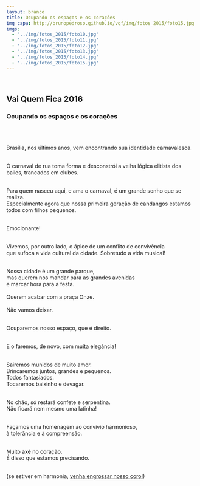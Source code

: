 ```yaml
---
layout: branco
title: Ocupando os espaços e os corações
img_capa: http://brunopedroso.github.io/vqf/img/fotos_2015/foto15.jpg
imgs:
  - '../img/fotos_2015/foto10.jpg'
  - '../img/fotos_2015/foto11.jpg'
  - '../img/fotos_2015/foto12.jpg'
  - '../img/fotos_2015/foto13.jpg'
  - '../img/fotos_2015/foto14.jpg'
  - '../img/fotos_2015/foto15.jpg'
---
```


<br/>

## Vai Quem Fica 2016

### Ocupando os espaços e os corações

<br/><br/>

<div class="caixa">

  Brasília, nos últimos anos, vem encontrando sua identidade carnavalesca. <br/><br/>
  
  O carnaval de rua toma forma e desconstrói a velha lógica elitista dos bailes, trancados em clubes.<br/><br/>
  
  Para quem nasceu aqui, e ama o carnaval, é um grande sonho que se realiza.<br/>
  Especialmente agora que nossa primeira geração de candangos estamos todos com filhos pequenos. <br/><br/>
  
  Emocionante!<br/><br/>
  
  Vivemos, por outro lado, o ápice de um conflito de convivência<br/>
  que sufoca a vida cultural da cidade. Sobretudo a vida musical!<br/><br/>
  
  Nossa cidade é um grande parque, <br/>
  mas querem nos mandar para as grandes avenidas<br/>
  e marcar hora para a festa.<br/><br/>
  Querem acabar com a praça Onze. <br/><br/>
  Não vamos deixar.<br/><br/>
  
  Ocuparemos nosso espaço, que é direito. <br/><br/>
  
  E o faremos, de novo, com muita elegância! <br/><br/>

  Sairemos munidos de muito amor. <br/>
  Brincaremos juntos, grandes e pequenos. <br/>
  Todos fantasiados.<br/>
  Tocaremos baixinho e devagar.<br/><br/>
  
  No chão, só restará confete e serpentina.<br/>
  Não ficará nem mesmo uma latinha!<br/><br/>
  
  Façamos uma homenagem ao convívio harmonioso, <br/>
  à tolerância e à compreensão.<br/><br/>
  
  Muito axé no coração.<br/>
  É disso que estamos precisando.<br/><br/>
  
  (se estiver em harmonia, <a href='../index2016'>venha engrossar nosso coro!</a>)<br/>
  
  
</div>

